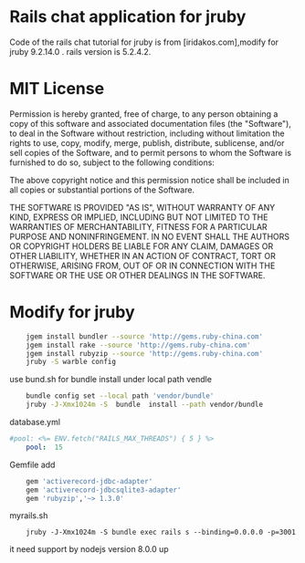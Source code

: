 # Rails chat application for jruby
Code of the rails chat tutorial for jruby is from [iridakos.com],modify for jruby 9.2.14.0 .
rails version is 5.2.4.2.
# MIT License

Permission is hereby granted, free of charge, to any person obtaining a copy
of this software and associated documentation files (the "Software"), to deal
in the Software without restriction, including without limitation the rights
to use, copy, modify, merge, publish, distribute, sublicense, and/or sell
copies of the Software, and to permit persons to whom the Software is
furnished to do so, subject to the following conditions:

The above copyright notice and this permission notice shall be included in all
copies or substantial portions of the Software.

THE SOFTWARE IS PROVIDED "AS IS", WITHOUT WARRANTY OF ANY KIND, EXPRESS OR
IMPLIED, INCLUDING BUT NOT LIMITED TO THE WARRANTIES OF MERCHANTABILITY,
FITNESS FOR A PARTICULAR PURPOSE AND NONINFRINGEMENT. IN NO EVENT SHALL THE
AUTHORS OR COPYRIGHT HOLDERS BE LIABLE FOR ANY CLAIM, DAMAGES OR OTHER
LIABILITY, WHETHER IN AN ACTION OF CONTRACT, TORT OR OTHERWISE, ARISING FROM,
OUT OF OR IN CONNECTION WITH THE SOFTWARE OR THE USE OR OTHER DEALINGS IN THE
SOFTWARE.

# Modify for jruby
```bash
    jgem install bundler --source 'http://gems.ruby-china.com'
    jgem install rake --source 'http://gems.ruby-china.com'
    jgem install rubyzip --source 'http://gems.ruby-china.com'
    jruby -S warble config
```
use bund.sh for bundle install under local path vendle 
```bash
    bundle config set --local path 'vendor/bundle'
    jruby -J-Xmx1024m -S  bundle  install --path vendor/bundle
```
database.yml
```yaml
#pool: <%= ENV.fetch("RAILS_MAX_THREADS") { 5 } %>
    pool:  15
```
Gemfile add 
```ruby
    gem 'activerecord-jdbc-adapter'
    gem 'activerecord-jdbcsqlite3-adapter'
    gem 'rubyzip','~> 1.3.0'
```
myrails.sh
```shell
    jruby -J-Xmx1024m -S bundle exec rails s --binding=0.0.0.0 -p=3001
```
it need support by nodejs version 8.0.0 up
